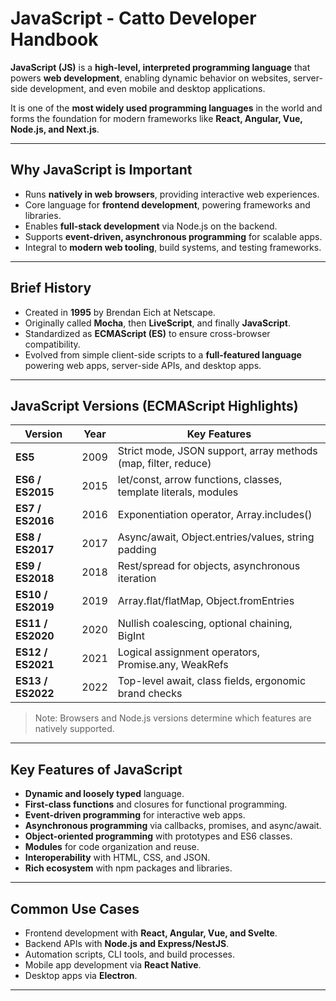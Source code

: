 # JavaScript - Catto Developer Handbook

**JavaScript (JS)** is a **high-level, interpreted programming language** that powers **web development**, enabling dynamic behavior on websites, server-side development, and even mobile and desktop applications.  

It is one of the **most widely used programming languages** in the world and forms the foundation for modern frameworks like **React, Angular, Vue, Node.js, and Next.js**.

---

## Why JavaScript is Important

- Runs **natively in web browsers**, providing interactive web experiences.  
- Core language for **frontend development**, powering frameworks and libraries.  
- Enables **full-stack development** via Node.js on the backend.  
- Supports **event-driven, asynchronous programming** for scalable apps.  
- Integral to **modern web tooling**, build systems, and testing frameworks.  

---

## Brief History

- Created in **1995** by Brendan Eich at Netscape.  
- Originally called **Mocha**, then **LiveScript**, and finally **JavaScript**.  
- Standardized as **ECMAScript (ES)** to ensure cross-browser compatibility.  
- Evolved from simple client-side scripts to a **full-featured language** powering web apps, server-side APIs, and desktop apps.

---

## JavaScript Versions (ECMAScript Highlights)

| Version | Year | Key Features |
|---------|------|--------------|
| **ES5** | 2009 | Strict mode, JSON support, array methods (map, filter, reduce) |
| **ES6 / ES2015** | 2015 | let/const, arrow functions, classes, template literals, modules |
| **ES7 / ES2016** | 2016 | Exponentiation operator, Array.includes() |
| **ES8 / ES2017** | 2017 | Async/await, Object.entries/values, string padding |
| **ES9 / ES2018** | 2018 | Rest/spread for objects, asynchronous iteration |
| **ES10 / ES2019** | 2019 | Array.flat/flatMap, Object.fromEntries |
| **ES11 / ES2020** | 2020 | Nullish coalescing, optional chaining, BigInt |
| **ES12 / ES2021** | 2021 | Logical assignment operators, Promise.any, WeakRefs |
| **ES13 / ES2022** | 2022 | Top-level await, class fields, ergonomic brand checks |

> Note: Browsers and Node.js versions determine which features are natively supported.

---

## Key Features of JavaScript

- **Dynamic and loosely typed** language.  
- **First-class functions** and closures for functional programming.  
- **Event-driven programming** for interactive web apps.  
- **Asynchronous programming** via callbacks, promises, and async/await.  
- **Object-oriented programming** with prototypes and ES6 classes.  
- **Modules** for code organization and reuse.  
- **Interoperability** with HTML, CSS, and JSON.  
- **Rich ecosystem** with npm packages and libraries.  

---

## Common Use Cases

- Frontend development with **React, Angular, Vue, and Svelte**.  
- Backend APIs with **Node.js and Express/NestJS**.  
- Automation scripts, CLI tools, and build processes.  
- Mobile app development via **React Native**.  
- Desktop apps via **Electron**.  

---


